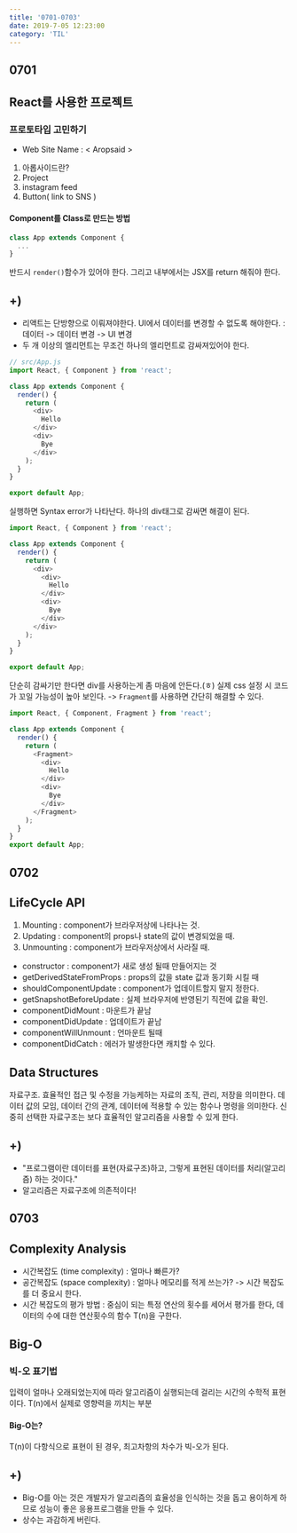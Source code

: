 ```yaml
---
title: '0701-0703'
date: 2019-7-05 12:23:00
category: 'TIL'
---
```

## 0701
## React를 사용한 프로젝트
### 프로토타입 고민하기
- Web Site Name : < Aropsaid >
1) 아롭사이드란? 
2) Project
3) instagram feed 
4) Button( link to SNS )

#### Component를 Class로 만드는 방법

```js
class App extends Component {
  ...
}
```

반드시 `render()`함수가 있어야 한다. 그리고 내부에서는 JSX를 return 해줘야 한다. 

## +)
- 리액트는 단방향으로 이뤄져야한다. UI에서 데이터를 변경할 수 없도록 해야한다.
: 데이터 -> 데이터 변경 -> UI 변경 
- 두 개 이상의 엘리먼트는 무조건 하나의 엘리먼트로 감싸져있어야 한다. 

```js
// src/App.js
import React, { Component } from 'react';

class App extends Component {
  render() {
    return (
      <div>
        Hello
      </div>
      <div>
        Bye
      </div>
    );
  }
}

export default App;
```

실행하면 Syntax error가 나타난다. 하나의 div태그로 감싸면 해결이 된다.

```js
import React, { Component } from 'react';

class App extends Component {
  render() {
    return (
      <div>
        <div>
          Hello
        </div>
        <div>
          Bye
        </div>
      </div>
    );
  }
}

export default App;
```

단순히 감싸기만 한다면 div를 사용하는게 좀 마음에 안든다.(ㅎ) 실제 css 설정 시 코드가 꼬일 가능성이 높아 보인다. -> `Fragment`를 사용하면 간단히 해결할 수 있다.

```js
import React, { Component, Fragment } from 'react';

class App extends Component {
  render() {
    return (
      <Fragment>
        <div>
          Hello
        </div>
        <div>
          Bye
        </div>
      </Fragment>
    );
  }
}
export default App;
```

## 0702
## LifeCycle API
1) Mounting : component가 브라우저상에 나타나는 것.
2) Updating : component의 props나 state의 값이 변경되었을 때.
3) Unmounting : component가 브라우저상에서 사라질 때.
- constructor : component가 새로 생성 될때 만들어지는 것
- getDerivedStateFromProps : props의 값을 state 값과 동기화 시킬 때
- shouldComponentUpdate : component가 업데이트할지 말지 정한다. 
- getSnapshotBeforeUpdate : 실제 브라우저에 반영된기 직전에 값을 확인.
- componentDidMount : 마운트가 끝남
- componentDidUpdate : 업데이트가 끝남
- componentWillUnmount : 언마운트 될때
- componentDidCatch : 에러가 발생한다면 캐치할 수 있다.

## Data Structures
자료구조. 효율적인 접근 및 수정을 가능케하는 자료의 조직, 관리, 저장을 의미한다. 데이터 값의 모임, 데이터 간의 관계, 데이터에 적용할 수 있는 함수나 명령을 의미한다. 신중히 선택한 자료구조는 보다 효율적인 알고리즘을 사용할 수 있게 한다. 

## +)
- "프로그램이란 데이터를 표현(자료구조)하고, 그렇게 표현된 데이터를 처리(알고리즘) 하는 것이다."
- 알고리즘은 자료구조에 의존적이다!

## 0703
## Complexity Analysis
- 시간복잡도 (time complexity) : 얼마나 빠른가?
- 공간복잡도 (space complexity) : 얼마나 메모리를 적게 쓰는가?
-> 시간 복잡도를 더 중요시 한다.
- 시간 복잡도의 평가 방법
: 중심이 되는 특정 연산의 횟수를 세어서 평가를 한다, 데이터의 수에 대한 연산횟수의 함수 T(n)을 구한다.

## Big-O
### 빅-오 표기법
입력이 얼마나 오래되었는지에 따라 알고리즘이 실행되는데 걸리는 시간의 수학적 표현이다.
T(n)에서 실제로 영향력을 끼치는 부분
#### Big-O는?
T(n)이 다항식으로 표현이 된 경우, 최고차항의 차수가 빅-오가 된다.

## +)
- Big-O를 아는 것은 개발자가 알고리즘의 효율성을 인식하는 것을 돕고 용이하게 하므로 성능이 좋은 응용프로그램을 만들 수 있다.
- 상수는 과감하게 버린다.
